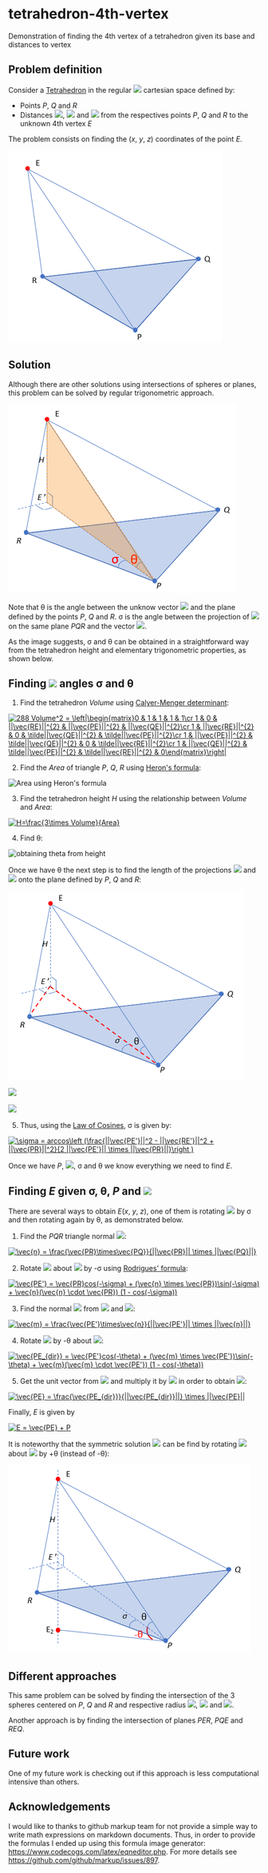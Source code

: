 # tetrahedron-4th-vertex
Demonstration of finding the 4th vertex of a tetrahedron given its base and distances to vertex

## Problem definition

Consider a [Tetrahedron](https://mathworld.wolfram.com/Tetrahedron.html) in the regular ![](https://render.githubusercontent.com/render/math?math=0\vec{i}\vec{j}\vec{k}) cartesian space defined by: 

- Points _P_, _Q_ and _R_
- Distances ![](https://render.githubusercontent.com/render/math?math=||\vec{PE}||), ![](https://render.githubusercontent.com/render/math?math=||\vec{QE}||) and ![](https://render.githubusercontent.com/render/math?math=||\vec{RE}||) from the respectives points _P_, _Q_ and _R_ to the unknown 4th vertex _E_

The problem consists on finding the (_x_, _y_, _z_) coordinates of the point _E_.

<img src="imgs/simple-tetrahedron.png">

## Solution

Although there are other solutions using intersections of spheres or planes, this problem can be solved by regular trigonometric approach. 

<img src="imgs/projection-on-plane.png">

Note that θ is the angle between the unknow vector ![](https://render.githubusercontent.com/render/math?math=\vec{PE}) and the plane defined by the points _P_, _Q_ and _R_. σ is the angle between the projection of ![](https://render.githubusercontent.com/render/math?math=\vec{PE}) on the same plane _PQR_ and the vector ![](https://render.githubusercontent.com/render/math?math=\vec{PR}).

As the image suggests, σ and θ can be obtained in a straightforward way from the tetrahedron height and elementary trigonometric properties, as shown below.

## Finding ![](https://render.githubusercontent.com/render/math?math=\vec{PE}) angles σ and θ

1) Find the tetrahedron _Volume_ using [Calyer-Menger determinant](https://mathworld.wolfram.com/Cayley-MengerDeterminant.html):

<a href="https://www.codecogs.com/eqnedit.php?latex=288&space;Volume^2&space;=&space;\left|\begin{matrix}0&space;&&space;1&space;&&space;1&space;&&space;1&space;&&space;1\cr&space;1&space;&&space;0&space;&&space;||\vec{RE}||^{2}&space;&&space;||\vec{PE}||^{2}&space;&&space;||\vec{QE}||^{2}\cr&space;1&space;&&space;||\vec{RE}||^{2}&space;&&space;0&space;&&space;\tilde||\vec{QE}||^{2}&space;&&space;\tilde||\vec{PE}||^{2}\cr&space;1&space;&&space;||\vec{PE}||^{2}&space;&&space;\tilde||\vec{QE}||^{2}&space;&&space;0&space;&&space;\tilde||\vec{RE}||^{2}\cr&space;1&space;&&space;||\vec{QE}||^{2}&space;&&space;\tilde||\vec{PE}||^{2}&space;&&space;\tilde||\vec{RE}||^{2}&space;&&space;0\end{matrix}\right|" target="_blank"><img src="https://latex.codecogs.com/gif.latex?288&space;Volume^2&space;=&space;\left|\begin{matrix}0&space;&&space;1&space;&&space;1&space;&&space;1&space;&&space;1\cr&space;1&space;&&space;0&space;&&space;||\vec{RE}||^{2}&space;&&space;||\vec{PE}||^{2}&space;&&space;||\vec{QE}||^{2}\cr&space;1&space;&&space;||\vec{RE}||^{2}&space;&&space;0&space;&&space;\tilde||\vec{QE}||^{2}&space;&&space;\tilde||\vec{PE}||^{2}\cr&space;1&space;&&space;||\vec{PE}||^{2}&space;&&space;\tilde||\vec{QE}||^{2}&space;&&space;0&space;&&space;\tilde||\vec{RE}||^{2}\cr&space;1&space;&&space;||\vec{QE}||^{2}&space;&&space;\tilde||\vec{PE}||^{2}&space;&&space;\tilde||\vec{RE}||^{2}&space;&&space;0\end{matrix}\right|" title="288 Volume^2 = \left|\begin{matrix}0 & 1 & 1 & 1 & 1\cr 1 & 0 & ||\vec{RE}||^{2} & ||\vec{PE}||^{2} & ||\vec{QE}||^{2}\cr 1 & ||\vec{RE}||^{2} & 0 & \tilde||\vec{QE}||^{2} & \tilde||\vec{PE}||^{2}\cr 1 & ||\vec{PE}||^{2} & \tilde||\vec{QE}||^{2} & 0 & \tilde||\vec{RE}||^{2}\cr 1 & ||\vec{QE}||^{2} & \tilde||\vec{PE}||^{2} & \tilde||\vec{RE}||^{2} & 0\end{matrix}\right|" /></a>

2) Find the _Area_ of triangle _P_, _Q_, _R_ using [Heron's formula](https://mathworld.wolfram.com/HeronsFormula.html):

![Area using Heron's formula](https://render.githubusercontent.com/render/math?math=Area=\frac{1}{4}\sqrt{4||\vec{PE}||^2||\vec{QE}||^2-(||\vec{PE}||^2+||\vec{QE}||^2-||\vec{RE}||^2)^2})

3) Find the tetrahedron height _H_ using the relationship between _Volume_ and _Area_:

<a href="https://www.codecogs.com/eqnedit.php?latex=H=\frac{3\times&space;Volume}{Area}" target="_blank"><img src="https://latex.codecogs.com/gif.latex?H=\frac{3\times&space;Volume}{Area}" title="H=\frac{3\times Volume}{Area}" /></a>

4) Find θ:

![obtaining theta from height](https://render.githubusercontent.com/render/math?math=\theta=arcsin\left(\frac{H}{||\vec{PE}||}\right))

Once we have θ the next step is to find the length of the projections ![](https://render.githubusercontent.com/render/math?math=\vec{PE'}) and ![](https://render.githubusercontent.com/render/math?math=\vec{RE'}) onto the plane defined by _P_, _Q_ and _R_:

<img src="imgs/projections-on-plane.png"/>

![](https://render.githubusercontent.com/render/math?math=||\vec{PE'}||=\sqrt{||\vec{PE}||^2-H^2})

![](https://render.githubusercontent.com/render/math?math=||\vec{RE'}||=\sqrt{||\vec{RE}||^2-H^2})

5) Thus, using the [Law of Cosines](https://mathworld.wolfram.com/LawofCosines.html), σ is given by:

<a href="https://www.codecogs.com/eqnedit.php?latex=\sigma&space;=&space;arccos\left&space;(\frac{||\vec{PE'}||^2&space;-&space;||\vec{RE'}||^2&space;&plus;&space;||\vec{PR}||^2}{2&space;||\vec{PE'}||&space;\times&space;||\vec{PR}||}\right&space;)" target="_blank"><img src="https://latex.codecogs.com/gif.latex?\sigma&space;=&space;arccos\left&space;(\frac{||\vec{PE'}||^2&space;-&space;||\vec{RE'}||^2&space;&plus;&space;||\vec{PR}||^2}{2&space;||\vec{PE'}||&space;\times&space;||\vec{PR}||}\right&space;)" title="\sigma = arccos\left (\frac{||\vec{PE'}||^2 - ||\vec{RE'}||^2 + ||\vec{PR}||^2}{2 ||\vec{PE'}|| \times ||\vec{PR}||}\right )" /></a>

Once we have _P_, ![](https://render.githubusercontent.com/render/math?math=||\vec{PE}||), σ and θ we know everything we need to find _E_.

## Finding _E_ given σ, θ, _P_ and ![](https://render.githubusercontent.com/render/math?math=||\vec{PE}||)

There are several ways to obtain _E_(_x_, _y_, _z_), one of them is rotating ![](https://render.githubusercontent.com/render/math?math=\vec{PR}) by σ and then rotating again by θ, as demonstrated below.

1) Find the _PQR_ triangle normal ![](https://render.githubusercontent.com/render/math?math=\vec{n}):

<a href="https://www.codecogs.com/eqnedit.php?latex=\vec{n}&space;=&space;\frac{\vec{PR}\times\vec{PQ}}{||\vec{PR}||&space;\times&space;||\vec{PQ}||}" target="_blank"><img src="https://latex.codecogs.com/gif.latex?\vec{n}&space;=&space;\frac{\vec{PR}\times\vec{PQ}}{||\vec{PR}||&space;\times&space;||\vec{PQ}||}" title="\vec{n} = \frac{\vec{PR}\times\vec{PQ}}{||\vec{PR}|| \times ||\vec{PQ}||}" /></a>

2) Rotate ![](https://render.githubusercontent.com/render/math?math=\vec{PR}) about ![](https://render.githubusercontent.com/render/math?math=\vec{n}) by -σ using [Rodrigues' formula](https://mathworld.wolfram.com/RodriguesRotationFormula.html):

<a href="https://www.codecogs.com/eqnedit.php?latex=\vec{PE'}&space;=&space;\vec{PR}cos(-\sigma)&space;&plus;&space;(\vec{n}&space;\times&space;\vec{PR})\sin(-\sigma)&space;&plus;&space;\vec{n}(\vec{n}&space;\cdot&space;\vec{PR})&space;(1&space;-&space;cos(-\sigma))" target="_blank"><img src="https://latex.codecogs.com/gif.latex?\vec{PE'}&space;=&space;\vec{PR}cos(-\sigma)&space;&plus;&space;(\vec{n}&space;\times&space;\vec{PR})\sin(-\sigma)&space;&plus;&space;\vec{n}(\vec{n}&space;\cdot&space;\vec{PR})&space;(1&space;-&space;cos(-\sigma))" title="\vec{PE'} = \vec{PR}cos(-\sigma) + (\vec{n} \times \vec{PR})\sin(-\sigma) + \vec{n}(\vec{n} \cdot \vec{PR}) (1 - cos(-\sigma))" /></a>

3) Find the normal ![](https://render.githubusercontent.com/render/math?math=\vec{m}) from ![](https://render.githubusercontent.com/render/math?math=\vec{PE'}) and ![](https://render.githubusercontent.com/render/math?math=\vec{n}):

<a href="https://www.codecogs.com/eqnedit.php?latex=\vec{m}&space;=&space;\frac{\vec{PE'}\times\vec{n}}{||\vec{PE'}||&space;\times&space;||\vec{n}||}" target="_blank"><img src="https://latex.codecogs.com/gif.latex?\vec{m}&space;=&space;\frac{\vec{PE'}\times\vec{n}}{||\vec{PE'}||&space;\times&space;||\vec{n}||}" title="\vec{m} = \frac{\vec{PE'}\times\vec{n}}{||\vec{PE'}|| \times ||\vec{n}||}" /></a>

4) Rotate ![](https://render.githubusercontent.com/render/math?math=\vec{PE'}) by -θ about ![](https://render.githubusercontent.com/render/math?math=\vec{m}):

<a href="https://www.codecogs.com/eqnedit.php?latex=\vec{PE_{dir}}&space;=&space;\vec{PE'}cos(-\theta)&space;&plus;&space;(\vec{m}&space;\times&space;\vec{PE'})\sin(-\theta)&space;&plus;&space;\vec{m}(\vec{m}&space;\cdot&space;\vec{PE'})&space;(1&space;-&space;cos(-\theta))" target="_blank"><img src="https://latex.codecogs.com/gif.latex?\vec{PE_{dir}}&space;=&space;\vec{PE'}cos(-\theta)&space;&plus;&space;(\vec{m}&space;\times&space;\vec{PE'})\sin(-\theta)&space;&plus;&space;\vec{m}(\vec{m}&space;\cdot&space;\vec{PE'})&space;(1&space;-&space;cos(-\theta))" title="\vec{PE_{dir}} = \vec{PE'}cos(-\theta) + (\vec{m} \times \vec{PE'})\sin(-\theta) + \vec{m}(\vec{m} \cdot \vec{PE'}) (1 - cos(-\theta))" /></a>

5) Get the unit vector from ![](https://render.githubusercontent.com/render/math?math=\vec{PE_{dir}}) and multiply it by ![](https://render.githubusercontent.com/render/math?math=||\vec{PE}||) in order to obtain ![](https://render.githubusercontent.com/render/math?math=\vec{PE}):

<a href="https://www.codecogs.com/eqnedit.php?latex=\vec{PE}&space;=&space;\frac{\vec{PE_{dir}}}{||\vec{PE_{dir}}||}&space;\times&space;||\vec{PE}||" target="_blank"><img src="https://latex.codecogs.com/gif.latex?\vec{PE}&space;=&space;\frac{\vec{PE_{dir}}}{||\vec{PE_{dir}}||}&space;\times&space;||\vec{PE}||" title="\vec{PE} = \frac{\vec{PE_{dir}}}{||\vec{PE_{dir}}||} \times ||\vec{PE}||" /></a>

Finally, _E_ is given by

<a href="https://www.codecogs.com/eqnedit.php?latex=E&space;=&space;\vec{PE}&space;&plus;&space;P" target="_blank"><img src="https://latex.codecogs.com/gif.latex?E&space;=&space;\vec{PE}&space;&plus;&space;P" title="E = \vec{PE} + P" /></a>

It is noteworthy that the symmetric solution ![](https://render.githubusercontent.com/render/math?math=E_2) can be find by rotating ![](https://render.githubusercontent.com/render/math?math=\vec{PE'}) about ![](https://render.githubusercontent.com/render/math?math=\vec{m}) by +θ (instead of -θ):

<img src="imgs/solution-2.png">

## Different approaches

This same problem can be solved by finding the intersection of the 3 spheres centered on _P_, _Q_ and _R_ and respective radius ![](https://render.githubusercontent.com/render/math?math=||\vec{PE}||), ![](https://render.githubusercontent.com/render/math?math=||\vec{QE}||) and ![](https://render.githubusercontent.com/render/math?math=||\vec{RE}||).

Another approach is by finding the intersection of planes _PER_, _PQE_ and _REQ_.

## Future work

One of my future work is checking out if this approach is less computational intensive than others.

## Acknowledgements

I would like to thanks to github markup team for not provide a simple way to write math expressions on markdown documents. Thus, in order to provide the formulas I ended up using this formula image generator: https://www.codecogs.com/latex/eqneditor.php. For more details see https://github.com/github/markup/issues/897.